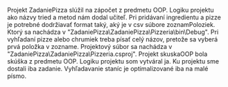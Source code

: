 Projekt ZadaniePizza slúžil na zápočet z predmetu OOP. Logiku projektu ako názvy tried a metod nám dodal učiteľ. Pri pridávaní ingredientu a pizze je potrebné dodržiavať format taký, aký je v csv súbore zoznamPoloziek. Ktorý sa nachádza v "ZadaniePizza\ZadaniePizza\Pizzeria\bin\Debug". Pri vyhľadaní pizze alebo chrumiek treba písať celý názov, pretože sa vyberá prvá položka v zozname. Projektový súbor sa nachádza v "ZadaniePizza\ZadaniePizza\Pizzeria.csproj".
Projekt skuskaOOP bola skúška z predmetu OOP. Logiku projektu som vytváral ja. Ku projektu sme dostali iba zadanie. Vyhľadavanie staníc je optimalizované iba na malé písmo.
